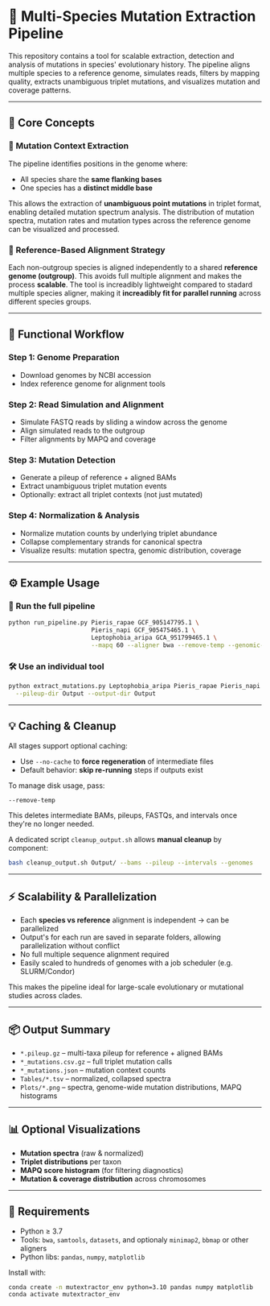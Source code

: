 
# 🧬 Multi-Species Mutation Extraction Pipeline

This repository contains a tool for scalable extraction, detection and analysis of mutations in species' evolutionary history.
The pipeline aligns multiple species to a reference genome, simulates reads, filters by mapping quality, extracts unambiguous triplet mutations, and visualizes mutation and coverage patterns.

---

## 🔧 Core Concepts

### 🧪 Mutation Context Extraction
The pipeline identifies positions in the genome where:
- All species share the **same flanking bases**
- One species has a **distinct middle base**

This allows the extraction of **unambiguous point mutations** in triplet format, enabling detailed mutation spectrum analysis. 
The distribution of mutation spectra, mutation rates and mutation types across the reference genome can be visualized and processed.

### 🔁 Reference-Based Alignment Strategy
Each non-outgroup species is aligned independently to a shared **reference genome (outgroup)**. This avoids full multiple alignment and makes the process **scalable**. 
The tool is increadibly lightweight compared to stadard multiple species aligner, making it **increadibly fit for parallel running** across different species groups.

---

## 🚀 Functional Workflow

### Step 1: Genome Preparation
- Download genomes by NCBI accession
- Index reference genome for alignment tools

### Step 2: Read Simulation and Alignment
- Simulate FASTQ reads by sliding a window across the genome
- Align simulated reads to the outgroup
- Filter alignments by MAPQ and coverage

### Step 3: Mutation Detection
- Generate a pileup of reference + aligned BAMs
- Extract unambiguous triplet mutation events
- Optionally: extract all triplet contexts (not just mutated)

### Step 4: Normalization & Analysis
- Normalize mutation counts by underlying triplet abundance
- Collapse complementary strands for canonical spectra
- Visualize results: mutation spectra, genomic distribution, coverage

---

## ⚙️ Example Usage

### 🧰 Run the full pipeline
```bash
python run_pipeline.py Pieris_rapae GCF_905147795.1 \
                       Pieris_napi GCF_905475465.1 \
                       Leptophobia_aripa GCA_951799465.1 \
                       --mapq 60 --aligner bwa --remove-temp --genomic-position-plots
```

### 🛠️ Use an individual tool
```bash
python extract_mutations.py Leptophobia_aripa Pieris_rapae Pieris_napi \
  --pileup-dir Output --output-dir Output
```

---

## 💡 Caching & Cleanup

All stages support optional caching:
- Use `--no-cache` to **force regeneration** of intermediate files
- Default behavior: **skip re-running** steps if outputs exist

To manage disk usage, pass:
```bash
--remove-temp
```
This deletes intermediate BAMs, pileups, FASTQs, and intervals once they're no longer needed.

A dedicated script `cleanup_output.sh` allows **manual cleanup** by component:
```bash
bash cleanup_output.sh Output/ --bams --pileup --intervals --genomes
```

---

## ⚡ Scalability & Parallelization

- Each **species vs reference** alignment is independent → can be parallelized
- Output's for each run are saved in separate folders, allowing parallelization without conflict
- No full multiple sequence alignment required
- Easily scaled to hundreds of genomes with a job scheduler (e.g. SLURM/Condor)

This makes the pipeline ideal for large-scale evolutionary or mutational studies across clades.

---

## 📦 Output Summary

- `*.pileup.gz` – multi-taxa pileup for reference + aligned BAMs
- `*_mutations.csv.gz` – full triplet mutation calls
- `*_mutations.json` – mutation context counts
- `Tables/*.tsv` – normalized, collapsed spectra
- `Plots/*.png` – spectra, genome-wide mutation distributions, MAPQ histograms

---

## 📊 Optional Visualizations

- **Mutation spectra** (raw & normalized)
- **Triplet distributions** per taxon
- **MAPQ score histogram** (for filtering diagnostics)
- **Mutation & coverage distribution** across chromosomes

---

## 🧪 Requirements

- Python ≥ 3.7
- Tools: `bwa`, `samtools`, `datasets`, and optionaly `minimap2`, `bbmap` or other aligners
- Python libs: `pandas`, `numpy`, `matplotlib`

Install with:
```bash
conda create -n mutextractor_env python=3.10 pandas numpy matplotlib
conda activate mutextractor_env
```
